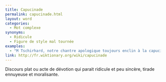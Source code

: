 ```yaml
---
title: Capucinade
permalink: capucinade.html
layout: word
categories:
  - Mot complexe
synonyms:
  - Ridicule
  - Figure de style mal tournée
examples:
  - "M Tschirhard, notre chantre apologique toujours enclin à la capucinade rhétorique !"
link: http://fr.wiktionary.org/wiki/capucinade
---
```


Discours plat ou acte de dévotion qui parait ridicule et peu sincère, tirade ennuyeuse et moralisante.

